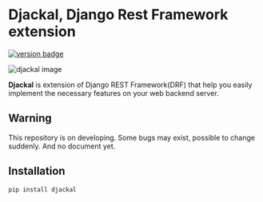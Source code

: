 # Djackal, Django Rest Framework extension

[![version badge](https://badge.fury.io/py/djackal.svg)](https://badge.fury.io/py/djackal)

![djackal image](https://imgur.com/XnlU8T9.jpg)

**Djackal** is extension of Django REST Framework(DRF)
that help you easily implement the necessary features on your web backend server.


## Warning

This repository is on developing. Some bugs may exist, possible to change suddenly. And no document yet.


## Installation

    pip install djackal
